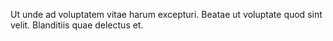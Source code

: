 Ut unde ad voluptatem vitae harum excepturi. Beatae ut voluptate quod sint velit. Blanditiis quae delectus et.